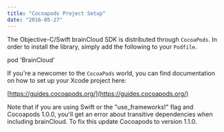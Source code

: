 ```yaml
---
title: "Cocoapods Project Setup"
date: "2016-05-27"
---
```


The Objective-C/Swift brainCloud SDK is distributed through `CocoaPods`. In order to install the library, simply add the following to your `Podfile`.

pod 'BrainCloud'

If you're a newcomer to the `CocoaPods` world, you can find documentation on how to set up your Xcode project here:

[https://guides.cocoapods.org/](https://guides.cocoapods.org/)

Note that if you are using Swift or the "use\_frameworks!" flag and Cocoapods 1.0.0, you'll get an error about transitive dependencies when including brainCloud. To fix this update Cocoapods to version 1.1.0.
